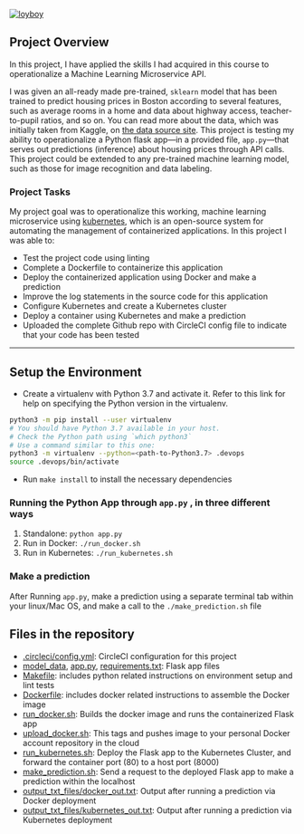 ﻿[![loyboy](https://circleci.com/gh/loyboy/project-ml-microservice-kubernetes.svg?style=svg)](https://app.circleci.com/pipelines/github/loyboy/project-ml-microservice-kubernetes)

## Project Overview

In this project, I have applied the skills I had acquired in this course to operationalize a Machine Learning Microservice API. 

I was given an all-ready made pre-trained, `sklearn` model that has been trained to predict housing prices in Boston according to several features, such as average rooms in a home and data about highway access, teacher-to-pupil ratios, and so on. You can read more about the data, which was initially taken from Kaggle, on [the data source site](https://www.kaggle.com/c/boston-housing). This project is testing my ability to operationalize a Python flask app—in a provided file, `app.py`—that serves out predictions (inference) about housing prices through API calls. This project could be extended to any pre-trained machine learning model, such as those for image recognition and data labeling.

### Project Tasks

My project goal was to operationalize this working, machine learning microservice using [kubernetes](https://kubernetes.io/), which is an open-source system for automating the management of containerized applications. In this project I was able to:
* Test the project code using linting
* Complete a Dockerfile to containerize this application
* Deploy the containerized application using Docker and make a prediction
* Improve the log statements in the source code for this application
* Configure Kubernetes and create a Kubernetes cluster
* Deploy a container using Kubernetes and make a prediction
* Uploaded the complete Github repo with CircleCI config file to indicate that your code has been tested

---

## Setup the Environment

* Create a virtualenv with Python 3.7 and activate it. Refer to this link for help on specifying the Python version in the virtualenv. 
```bash
python3 -m pip install --user virtualenv
# You should have Python 3.7 available in your host. 
# Check the Python path using `which python3`
# Use a command similar to this one:
python3 -m virtualenv --python=<path-to-Python3.7> .devops
source .devops/bin/activate
```
* Run `make install` to install the necessary dependencies

### Running the Python App through `app.py` , in three different ways

1. Standalone:  `python app.py`
2. Run in Docker:  `./run_docker.sh`
3. Run in Kubernetes:  `./run_kubernetes.sh`

### Make a prediction

After Running `app.py`, make a prediction using a separate terminal tab within your linux/Mac OS, and make a call to the `./make_prediction.sh` file

## Files in the repository

- [.circleci/config.yml](.circleci/config.yml): CircleCI configuration for this project
- [model_data](model_data), [app.py](app.py), [requirements.txt](requirements.txt): Flask app files
- [Makefile](Makefile): includes python related instructions on environment setup and lint tests
- [Dockerfile](Dockerfile): includes docker related instructions to assemble the Docker image
- [run_docker.sh](run_docker.sh): Builds the docker image and runs the containerized Flask app
- [upload_docker.sh](upload_docker.sh): This tags and pushes image to your personal Docker account repository in the cloud
- [run_kubernetes.sh](run_kubernetes.sh): Deploy the Flask app to the Kubernetes Cluster, and forward the container port (80) to a host port (8000)
- [make_prediction.sh](make_prediction.sh): Send a request to the deployed Flask app to make a prediction within the localhost
- [output_txt_files/docker_out.txt](output_txt_files/docker_out.txt): Output after running a prediction via Docker deployment
- [output_txt_files/kubernetes_out.txt](output_txt_files/kubernetes_out.txt): Output after running a prediction via Kubernetes deployment

